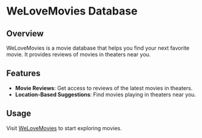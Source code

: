 # WeLoveMovies Database

## Overview

WeLoveMovies is a movie database that helps you find your next favorite movie. It provides reviews of movies in theaters near you.

## Features

- **Movie Reviews**: Get access to reviews of the latest movies in theaters.
- **Location-Based Suggestions**: Find movies playing in theaters near you.

## Usage

Visit [WeLoveMovies](https://davidswelovemoviesdatabase.onrender.com/) to start exploring movies.
